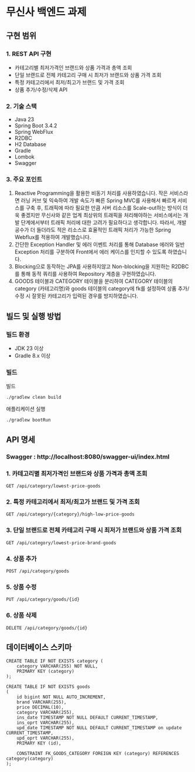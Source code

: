 # 무신사 백엔드 과제

## 구현 범위

### 1. REST API 구현
- 카테고리별 최저가격인 브랜드와 상품 가격과 총액 조회
- 단일 브랜드로 전체 카테고리 구매 시 최저가 브랜드와 상품 가격 조회
- 특정 카테고리에서 최저/최고가 브랜드 및 가격 조회
- 상품 추가/수정/삭제 API

### 2. 기술 스택
- Java 23
- Spring Boot 3.4.2
- Spring WebFlux
- R2DBC
- H2 Database
- Gradle
- Lombok
- Swagger

### 3. 주요 포인트
1. Reactive Programming을 활용한 비동기 처리를 사용하였습니다. 작은 서비스라면 러닝 커브 및 익숙하여 개발 속도가 빠른 Spring MVC를 사용해서 빠르게 서비스를 구축 후, 트래픽에 따라 필요한 만큼 서버 리소스를 Scale-out하는 방식이 더욱 좋겠지만 무신사와 같은 업계 최상위의 트래픽을 처리해야하는 서비스에서는 개발 단계에서부터 트래픽 처리에 대한 고려가 필요하다고 생각합니다. 따라서, 개발 공수가 더 들더라도 적은 리소스로 효율적인 트래픽 처리가 가능한 Spring Webflux를 적용하여 개발했습니다.
2. 간단한 Exception Handler 및 에러 이벤트 처리를 통해 Database 에러와 일반 Exception 처리를 구분하여 Front에서 에러 케이스를 인지할 수 있도록 하였습니다.
3. Blocking으로 동작하는 JPA를 사용하지않고 Non-blocking을 지원하는 R2DBC를 통해 동적 쿼리를 사용하여 Repository 계층을 구현하였습니다.
4. GOODS 테이블과 CATEGORY 테이블을 분리하여 CATEGORY 테이블의 category (카테고리명)와 goods 테이블의 category에 fk를 설정하여 상품 추가/수정 시 잘못된 카테고리가 입력된 경우를 방지하였습니다.

## 빌드 및 실행 방법

### 빌드 환경
- JDK 23 이상
- Gradle 8.x 이상

### 빌드
빌드
```
./gradlew clean build
```

애플리케이션 실행
```
./gradlew bootRun
```

## API 명세
### Swagger : http://localhost:8080/swagger-ui/index.html

### 1. 카테고리별 최저가격인 브랜드와 상품 가격과 총액 조회
```
GET /api/category/lowest-price-goods
```

### 2. 특정 카테고리에서 최저/최고가 브랜드 및 가격 조회
```
GET /api/category/{category}/high-low-price-goods
```

### 3. 단일 브랜드로 전체 카테고리 구매 시 최저가 브랜드와 상품 가격 조회
```
GET /api/category/lowest-price-brand-goods
```

### 4. 상품 추가
```
POST /api/category/goods
```

### 5. 상품 수정
```
PUT /api/category/goods/{id}
```

### 6. 상품 삭제
```
DELETE /api/category/goods/{id}
```

## 데이터베이스 스키마
```
CREATE TABLE IF NOT EXISTS category (
    category VARCHAR(255) NOT NULL,
    PRIMARY KEY (category)
);

CREATE TABLE IF NOT EXISTS goods
(
    id bigint NOT NULL AUTO_INCREMENT,
    brand VARCHAR(255),
    price DECIMAL(10),
    category VARCHAR(255),
    ins_date TIMESTAMP NOT NULL DEFAULT CURRENT_TIMESTAMP,
    ins_oprt VARCHAR(255),
    upd_date TIMESTAMP NOT NULL DEFAULT CURRENT_TIMESTAMP on update CURRENT_TIMESTAMP,
    upd_oprt VARCHAR(255),
    PRIMARY KEY (id),

    CONSTRAINT FK_GOODS_CATEGORY FOREIGN KEY (category) REFERENCES category(category)
);
```